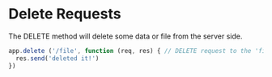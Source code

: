 # Delete Requests

The DELETE method will delete some data or file from the server side.

```javascript
app.delete ('/file', function (req, res) { // DELETE request to the 'file' route
  res.send('deleted it!')
})
```

